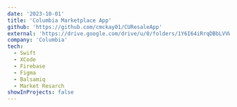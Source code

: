 ```yaml
---
date: '2023-10-01'
title: 'Columbia Marketplace App'
github: 'https://github.com/cmckay01/CUResaleApp'
external: 'https://drive.google.com/drive/u/0/folders/1Y6I64iRrqDBbLVVWEguuYX1HQDZFvETk'
company: 'Columbia'
tech:
  - Swift
  - XCode
  - Firebase
  - Figma
  - Balsamiq
  - Market Resarch
showInProjects: false
---
```

